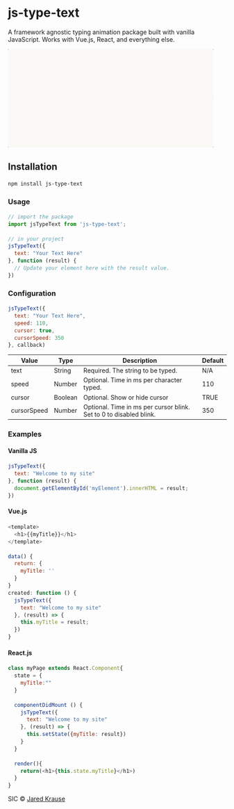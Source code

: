 # js-type-text

A framework agnostic typing animation package built with vanilla JavaScript. Works with Vue.js, React, and everything else.

![screen recording of js-type-text typing its own url, npmjs.com/js-type-text](js-type-text.gif)

## Installation
```bash
npm install js-type-text
```

### Usage
```js
// import the package
import jsTypeText from 'js-type-text';

// in your project
jsTypeText({
  text: "Your Text Here"
}, function (result) {
  // Update your element here with the result value.
})
```

### Configuration
```js
jsTypeText({
  text: "Your Text Here",
  speed: 110,
  cursor: true,
  cursorSpeed: 350
}, callback)
```

Value | Type | Description | Default
----- | ----- | ----- | -----
text  | String | Required. The string to be typed. | N/A
speed | Number | Optional. Time in ms per character typed. | 110
cursor | Boolean | Optional. Show or hide cursor | TRUE
cursorSpeed | Number | Optional. Time in ms per cursor blink. Set to 0 to disabled blink. | 350


### Examples

#### Vanilla JS
```js
jsTypeText({
  text: "Welcome to my site"
}, function (result) {
  document.getElementById('myElement').innerHTML = result;
})
```


#### Vue.js
```js
<template>
  <h1>{{myTitle}}</h1>
</template>

data() {
  return: {
    myTitle: ''
  }
}
created: function () {
  jsTypeText({
    text: "Welcome to my site"
  }, (result) => {
    this.myTitle = result;
  })
}
```

#### React.js

```js
class myPage extends React.Component{
  state = {
    myTitle:""
  }

  componentDidMount () {
    jsTypeText({
      text: "Welcome to my site"
    }, (result) => {
      this.setState({myTitle: result})
    }
  }

  render(){
    return(<h1>{this.state.myTitle}</h1>)
  }
}
```
SIC © [Jared Krause](https://github.com/kravse)
